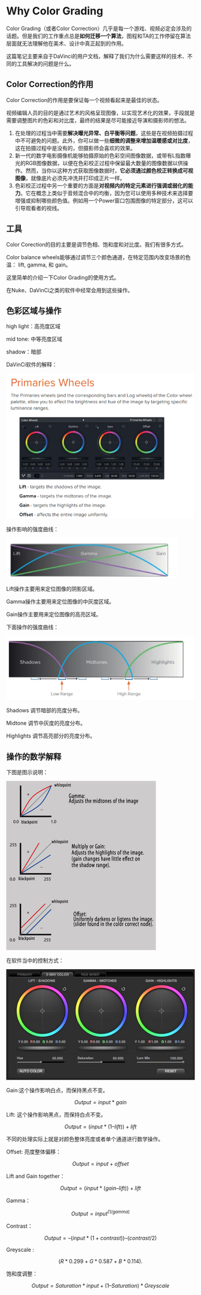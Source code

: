 # Why Color Grading

Color Grading（或者Color Correction）几乎是每一个游戏、视频必定会涉及的话题。但是我们的工作重点总是**如何迁移一个算法**，图程和TA的工作停留在算法层面就无法理解他在美术、设计中真正起到的作用。

这篇笔记主要来自于DaVinci的用户文档，解释了我们为什么需要这样的技术、不同的工具解决的问题是什么。

## Color Correction的作用

Color Correction的作用是要保证每一个视频看起来是最佳的状态。

视频编辑人员的目的是通过艺术的风格呈现图像，以实现艺术化的效果，手段就是需要调整图片的色彩和对比度，最终的结果是尽可能接近导演和摄影师的想法。

1.  在处理的过程当中需要**解决曝光异常、白平衡等问题**，这些是在视频拍摄过程中不可避免的问题。此外，你可以做一些**细微的调整来增加温暖感或对比度**，这在拍摄过程中是没有的，但摄影师会喜欢的效果。
2.  新一代的数字电影摄像机能够拍摄原始的色彩空间图像数据，或带有L指数曝光的RGB图像数据，以便在色彩校正过程中保留最大数量的图像数据以供操作。然而，当你以这种方式获取图像数据时，**它必须通过颜色校正转换成可视图像**，就像底片必须先冲洗并打印成正片一样。
3.  色彩校正过程中另一个重要的方面是**对视频内的特定元素进行强调或弱化的能力**。它在概念上类似于音频混合中的均衡，因为您可以使用多种技术来选择要增强或抑制哪些颜色值。例如用一个Power窗口包围图像的特定部分，这可以引导观看者的视线。

## 工具

Color Corection的目的主要是调节色相、饱和度和对比度。我们有很多方式。

Color balance wheels能够通过调节三个颜色通道，在特定范围内改变场景的色温： lift, gamma, 和 gain。

这里简单的介绍一下Color Grading的使用方式。

在Nuke、DaVinCi之类的软件中经常会用到这些操作。

## 色彩区域与操作

high light：高亮度区域

mid tone: 中等亮度区域

shadow：暗部

DaVinCi软件的解释：

![1584523933324](后处理ColorGrading/1584523933324.png)

操作影响的强度曲线：

![1584524629621](后处理ColorGrading/1584524629621.png)

Lift操作主要用来定位图像的阴影区域。

Gamma操作主要用来定位图像的中灰度区域。

Gain操作主要用来定位图像的高亮区域。

下面操作的强度曲线：

![1584524661341](后处理ColorGrading/1584524661341.png)

Shadows 调节暗部的亮度分布。

Midtone 调节中灰度的亮度分布。

Highlights  调节高亮部分的亮度分布。

## 操作的数学解释

下图是图示说明：

![img](后处理ColorGrading/nuke_lift_gamma_gain.jpg)

在软件当中的控制方式：

![img](后处理ColorGrading/davinci_color_wheel.jpg)

Gain:这个操作影响白点，而保持黑点不变。

$$ Output = input * gain $$

Lift: 这个操作影响黑点，而保持白点不变。

$$ Output = ( input * ( 1 – lift ) ) + lift $$

不同的处理实际上就是对颜色整体亮度或者单个通道进行数学操作。

Offset: 亮度整体偏移：

$$ Output = input + offset  $$

Lift and Gain together：

$$ Output = ( input * ( gain – lift ) ) + lift $$

Gamma：

$$ Output = input^{(1/gamma)} $$ 

Contrast：

$$ Output = – ( input * (1 + contrast ) ) – (contrast / 2 ) $$

Greyscale :

$$ (R*0.299 + G*0.587 + B*0.114). $$

饱和度调整：

$$ Output = Saturation * input + (1 – Saturation ) * Greyscale $$





































